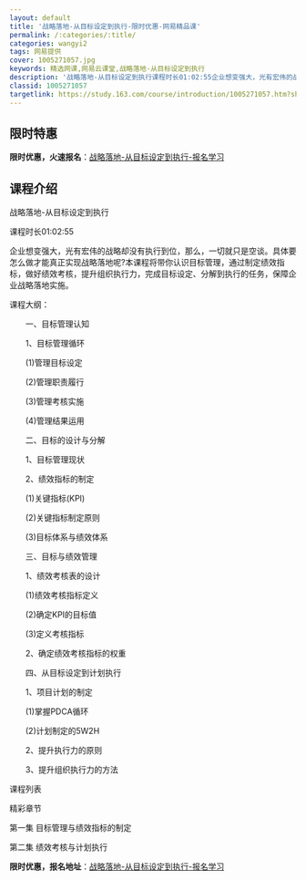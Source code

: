 ```yaml
---
layout: default
title: '战略落地-从目标设定到执行-限时优惠-网易精品课'
permalink: /:categories/:title/
categories: wangyi2
tags: 网易提供
cover: 1005271057.jpg
keywords: 精选网课,网易云课堂,战略落地-从目标设定到执行
description: '战略落地-从目标设定到执行课程时长01:02:55企业想变强大，光有宏伟的战略却没有执行到位，那么，一切就只是空谈。具体'
classid: 1005271057
targetlink: https://study.163.com/course/introduction/1005271057.htm?share=1&shareId=1025206652&utm_campaign=share&utm_medium=iphoneShare&utm_source=&utm_u=1025206652
---
```


## 限时特惠

**限时优惠，火速报名**：[战略落地-从目标设定到执行-报名学习](https://study.163.com/course/introduction/1005271057.htm?share=1&shareId=1025206652&utm_campaign=share&utm_medium=iphoneShare&utm_source=&utm_u=1025206652)

## 课程介绍

战略落地-从目标设定到执行

课程时长01:02:55

企业想变强大，光有宏伟的战略却没有执行到位，那么，一切就只是空谈。具体要怎么做才能真正实现战略落地呢?本课程将带你认识目标管理，通过制定绩效指标，做好绩效考核，提升组织执行力，完成目标设定、分解到执行的任务，保障企业战略落地实施。

课程大纲：

　　一、目标管理认知

　　1、目标管理循环

　　(1)管理目标设定

　　(2)管理职责履行

　　(3)管理考核实施

　　(4)管理结果运用

　　二、目标的设计与分解

　　1、目标管理现状

　　2、绩效指标的制定

　　(1)关键指标(KPI)

　　(2)关键指标制定原则

　　(3)目标体系与绩效体系

　　三、目标与绩效管理

　　1、绩效考核表的设计

　　(1)绩效考核指标定义

　　(2)确定KPI的目标值

　　(3)定义考核指标

　　2、确定绩效考核指标的权重

　　四、从目标设定到计划执行

　　1、项目计划的制定

　　(1)掌握PDCA循环

　　(2)计划制定的5W2H

　　2、提升执行力的原则

　　3、提升组织执行力的方法



课程列表

精彩章节

 第一集 目标管理与绩效指标的制定

 第二集 绩效考核与计划执行

**限时优惠，报名地址**：[战略落地-从目标设定到执行-报名学习](https://study.163.com/course/introduction/1005271057.htm?share=1&shareId=1025206652&utm_campaign=share&utm_medium=iphoneShare&utm_source=&utm_u=1025206652)

